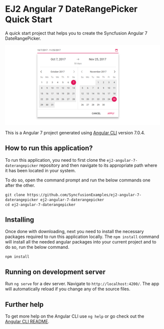 # EJ2 Angular 7 DateRangePicker Quick Start
A quick start project that helps you to create the Syncfusion Angular 7 DateRangePicker.

![Angular 7 DateRangePicker](angular7daterangepicker.png "Angular 7 DateRangePicker")

This is a Angular 7 project generated using [Angular CLI](https://github.com/angular/angular-cli) version 7.0.4. 

## How to run this application?
To run this application, you need to first clone the `ej2-angular-7-daterangepicker` repository and then navigate to its appropriate path where it has been located in your system.

To do so, open the command prompt and run the below commands one after the other.

```
git clone https://github.com/SyncfusionExamples/ej2-angular-7-daterangepicker ej2-angular-7-daterangepicker
cd ej2-angular-7-daterangepicker
```

## Installing
Once done with downloading, next you need to install the necessary packages required to run this application locally. The `npm install` command will install all the needed angular packages into your current project and to do so, run the below command.

```
npm install
```

## Running on development server
Run `ng serve` for a dev server. Navigate to `http://localhost:4200/`. The app will automatically reload if you change any of the source files.

## Further help

To get more help on the Angular CLI use `ng help` or go check out the [Angular CLI README](https://github.com/angular/angular-cli/blob/master/README.md).

